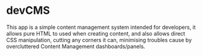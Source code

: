devCMS
======

This app is a simple content management system intended for developers, it allows pure HTML to used when creating content, and also allows direct CSS manipulation, cutting any corners it can, minimising troubles cause by overcluttered Content Management dashboards/panels.
